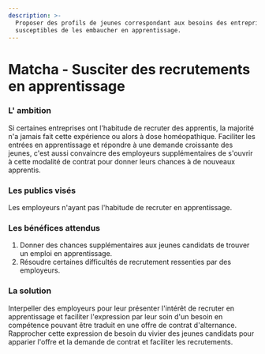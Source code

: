 ```yaml
---
description: >-
  Proposer des profils de jeunes correspondant aux besoins des entreprises
  susceptibles de les embaucher en apprentissage.
---
```


# Matcha - Susciter des recrutements en apprentissage

### L' ambition

Si certaines entreprises ont l'habitude de recruter des apprentis, la majorité n'a jamais fait cette expérience ou alors à dose homéopathique. Faciliter les entrées en apprentissage et répondre à une demande croissante des jeunes, c'est aussi convaincre des employeurs supplémentaires de s'ouvrir à cette modalité de contrat pour donner leurs chances à de nouveaux apprentis. 

### Les publics visés

Les employeurs n'ayant pas l'habitude de recruter en apprentissage. 

### Les bénéfices attendus

1. Donner des chances supplémentaires aux jeunes candidats de trouver un emploi en apprentissage. 
2. Résoudre certaines difficultés de recrutement ressenties par des employeurs. 

### La solution

Interpeller des employeurs pour leur présenter l'intérêt de recruter en apprentissage et faciliter l'expression par leur soin d'un besoin en compétence pouvant être traduit en une offre de contrat d'alternance.   
Rapprocher cette expression de besoin du vivier des jeunes candidats pour apparier l'offre et la demande de contrat et faciliter les recrutements. 

### 


